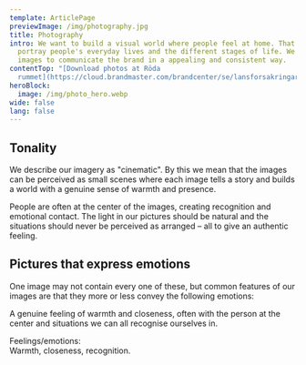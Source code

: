 ```yaml
---
template: ArticlePage
previewImage: /img/photography.jpg
title: Photography
intro: We want to build a visual world where people feel at home. That´s why we
  portray people's everyday lives and the different stages of life. We want our
  images to communicate the brand in a appealing and consistent way.
contentTop: "[Download photos at Röda
  rummet](https://cloud.brandmaster.com/brandcenter/se/lansforsakringar/)"
heroBlock:
  image: /img/photo_hero.webp
wide: false
lang: false
---
```

## Tonality

We describe our imagery as "cinematic". By this we mean that the images can be perceived as small scenes where each image tells a story and builds a world with a genuine sense of warmth and presence.

People are often at the center of the images, creating recognition and emotional contact. The light in our pictures should be natural and the situations should never be perceived as arranged – all to give an authentic feeling.

## Pictures that express emotions

One image may not contain every one of these, but common features of our images are that they more or less convey the following emotions:


<section>
<Collapse title="Humanity and closeness">
<div class="content">

A genuine feeling of warmth and closeness, often with the person at the center and situations we can all recognise ourselves in.

Feelings/emotions:\
Warmth, closeness, recognition.

<figure class="Image Image__default "><img src="/img/skater.webp" srcset="/img/skater.webp 2x" alt=""><figcaption><div class="Image__caption"></div></figcaption></figure>

</div></Collapse>
</section>